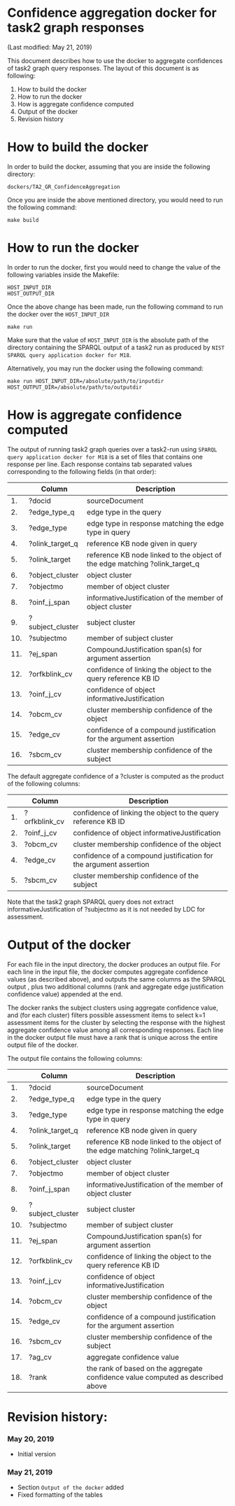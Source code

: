 # Confidence aggregation docker for task2 graph responses

(Last modified: May 21, 2019)

This document describes how to use the docker to aggregate confidences of task2 graph query responses. The layout of this document is as following:

  1. How to build the docker
  2. How to run the docker
  3. How is aggregate confidence computed
  4. Output of the docker
  5. Revision history

# How to build the docker

In order to build the docker, assuming that you are inside the following directory:

`dockers/TA2_GR_ConfidenceAggregation`

Once you are inside the above mentioned directory, you would need to run the following command:

~~~
make build
~~~

# How to run the docker

In order to run the docker, first you would need to change the value of the following variables inside the Makefile:

~~~
HOST_INPUT_DIR
HOST_OUTPUT_DIR
~~~

Once the above change has been made, run the following command to run the docker over the `HOST_INPUT_DIR`

~~~
make run
~~~

Make sure that the value of `HOST_INPUT_DIR` is the absolute path of the directory containing the SPARQL output of a task2 run as produced by `NIST SPARQL query application docker for M18`.

Alternatively, you may run the docker using the following command:

~~~
make run HOST_INPUT_DIR=/absolute/path/to/inputdir HOST_OUTPUT_DIR=/absolute/path/to/outputdir
~~~

# How is aggregate confidence computed

The output of running task2 graph queries over a task2-run using `SPARQL query application docker for M18` is a set of files that contains one response per line. Each response contains tab separated values corresponding to the following fields (in that order):


| | Column | Description |
| ---|---------|-------------|
| 1. |        ?docid            |  sourceDocument|
| 2. |        ?edge_type_q      |  edge type in the query|
| 3. |        ?edge_type        |  edge type in response matching the edge type in query|
| 4. |        ?olink_target_q   |  reference KB node given in query|
| 5. |        ?olink_target     |  reference KB node linked to the object of the edge matching ?olink_target_q|
| 6. |        ?object_cluster   |  object cluster|
| 7. |        ?objectmo         |  member of object cluster|
| 8. |        ?oinf_j_span      |  informativeJustification of the member of object cluster|
| 9. |        ?subject_cluster  |  subject cluster|
| 10. |        ?subjectmo        |  member of subject cluster|
| 11. |        ?ej_span          |  CompoundJustification span(s) for argument assertion|
| 12. |        ?orfkblink_cv     |  confidence of linking the object to the query reference KB ID|
| 13. |        ?oinf_j_cv        |  confidence of object informativeJustification|
| 14. |        ?obcm_cv          |  cluster membership confidence of the object|
| 15. |        ?edge_cv          |  confidence of a compound justification for the argument assertion|
| 16. |        ?sbcm_cv          |  cluster membership confidence of the subject|

The default aggregate confidence of a ?cluster is computed as the product of the following columns:

| | Column  | Description|
|---|---------|-------------|
| 1. |        ?orfkblink_cv     |  confidence of linking the object to the query reference KB ID|
| 2. |        ?oinf_j_cv        |  confidence of object informativeJustification|
| 3. |        ?obcm_cv          |  cluster membership confidence of the object|
| 4. |        ?edge_cv          |  confidence of a compound justification for the argument assertion|
| 5. |        ?sbcm_cv          |  cluster membership confidence of the subject|

Note that the task2 graph SPARQL query does not extract informativeJustification of ?subjectmo as it is not needed by LDC for assessment.

# Output of the docker

For each file in the input directory, the docker produces an output file. For each line in the input file, the docker computes aggregate confidence values (as described above), and outputs the same columns as the SPARQL output , plus two additional columns (rank and aggregate edge justification confidence value) appended at the end.

The docker ranks the subject clusters using aggregate confidence value, and (for each cluster) filters possible assessment items to select k=1 assessment items for the cluster by selecting the response with the highest aggregate confidence value among all corresponding responses. Each line in the docker output file must have a rank that is unique across the entire output file of the docker.

The output file contains the following columns:

| | Column | Description |
| ---|---------|-------------|
| 1. |        ?docid            |  sourceDocument|
| 2. |        ?edge_type_q      |  edge type in the query|
| 3. |        ?edge_type        |  edge type in response matching the edge type in query|
| 4. |        ?olink_target_q   |  reference KB node given in query|
| 5. |        ?olink_target     |  reference KB node linked to the object of the edge matching ?olink_target_q|
| 6. |        ?object_cluster   |  object cluster|
| 7. |        ?objectmo         |  member of object cluster|
| 8. |        ?oinf_j_span      |  informativeJustification of the member of object cluster|
| 9. |        ?subject_cluster  |  subject cluster|
| 10. |        ?subjectmo        |  member of subject cluster|
| 11. |        ?ej_span          |  CompoundJustification span(s) for argument assertion|
| 12. |        ?orfkblink_cv     |  confidence of linking the object to the query reference KB ID|
| 13. |        ?oinf_j_cv        |  confidence of object informativeJustification|
| 14. |        ?obcm_cv          |  cluster membership confidence of the object|
| 15. |        ?edge_cv          |  confidence of a compound justification for the argument assertion|
| 16. |        ?sbcm_cv          |  cluster membership confidence of the subject|
| 17. |        ?ag_cv          |  aggregate confidence value|
| 18. |        ?rank          | the rank of based on the aggregate confidence value computed as described above|

# Revision history:
### May 20, 2019
  * Initial version

### May 21, 2019
  * Section `Output of the docker` added
  * Fixed formatting of the tables
